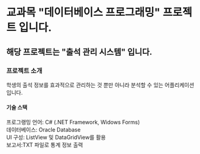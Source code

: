 # 교과목 "데이터베이스 프로그래밍" 프로젝트 입니다.

## 해당 프로젝트는 "출석 관리 시스템" 입니다.

### 프로젝트 소개
학생의 출석 정보를 효과적으로 관리하는 것 뿐만 아니라
분석할 수 있는 어플리케이션입니다.

#### 기술 스택
프로그랭밍 언어: C# (.NET Framework, Widows Forms)<br/>
데이터베이스: Oracle Database<br/>
UI 구성: ListView 및 DataGridView를 활용<br/>
보고서:TXT 파일로 통계 정보 출력
